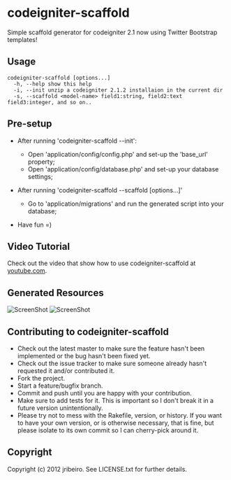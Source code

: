 # codeigniter-scaffold 

Simple scaffold generator for codeigniter 2.1 now using Twitter Bootstrap templates!

## Usage

    codeigniter-scaffold [options...]
      -h, --help show this help
      -i, --init unzip a codeigniter 2.1.2 installaion in the current dir
      -s, --scaffold <model-name> field1:string, field2:text field3:integer, and so on..


## Pre-setup

* After running 'codeigniter-scaffold --init':
  * Open 'application/config/config.php' and set-up the 'base_url' property;
  * Open 'application/config/database.php' and set-up your database settings;


 
* After running 'codeigniter-scaffold --scaffold [options...]'
  * Go to 'application/migrations' and run the generated script into your database;

  
* Have fun =)

## Video Tutorial

Check out the video that show how to use codeigniter-scaffold at [youtube.com](https://www.youtube.com/watch?v=2Djlz7nP1ks).

## Generated Resources

![ScreenShot](https://raw.github.com/zekitow/codeigniter-scaffold/master/ss/list.png)
![ScreenShot](https://raw.github.com/zekitow/codeigniter-scaffold/master/ss/create.png)


## Contributing to codeigniter-scaffold
 
* Check out the latest master to make sure the feature hasn't been implemented or the bug hasn't been fixed yet.
* Check out the issue tracker to make sure someone already hasn't requested it and/or contributed it.
* Fork the project.
* Start a feature/bugfix branch.
* Commit and push until you are happy with your contribution.
* Make sure to add tests for it. This is important so I don't break it in a future version unintentionally.
* Please try not to mess with the Rakefile, version, or history. If you want to have your own version, or is otherwise necessary, that is fine, but please isolate to its own commit so I can cherry-pick around it.

## Copyright

Copyright (c) 2012 jribeiro. See LICENSE.txt for
further details.
